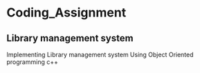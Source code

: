 # Coding_Assignment
<h2>Library management system</h2>
<p>Implementing Library management system Using Object Oriented programming c++</p>
